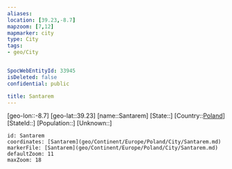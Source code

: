 ```yaml
---
aliases: 
location: [39.23,-8.7]
mapzoom: [7,12] 
mapmarker: city 
type: City
tags:
- geo/City


SpocWebEntityId: 33945
isDeleted: false
confidential: public

title: Santarem
---
```

[geo-lon::-8.7]
[geo-lat::39.23]
[name::Santarem]
[State::]
[Country::[Poland](geo/Continent/Europe/Poland.md)]
[StateId::]
[Population::]
[Unknown::]


```leaflet
id: Santarem
coordinates: [Santarem](geo/Continent/Europe/Poland/City/Santarem.md)
markerFile: [Santarem](geo/Continent/Europe/Poland/City/Santarem.md)
defaultZoom: 11 
maxZoom: 18
```


